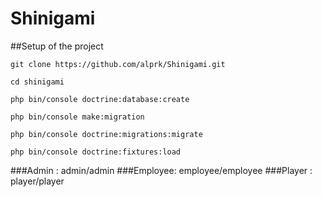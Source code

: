 # Shinigami

##Setup of the project
```
git clone https://github.com/alprk/Shinigami.git
```

```
cd shinigami
```

```
php bin/console doctrine:database:create
```

```
php bin/console make:migration
```

```
php bin/console doctrine:migrations:migrate
```

```
php bin/console doctrine:fixtures:load
```

###Admin : admin/admin
###Employee: employee/employee
###Player : player/player